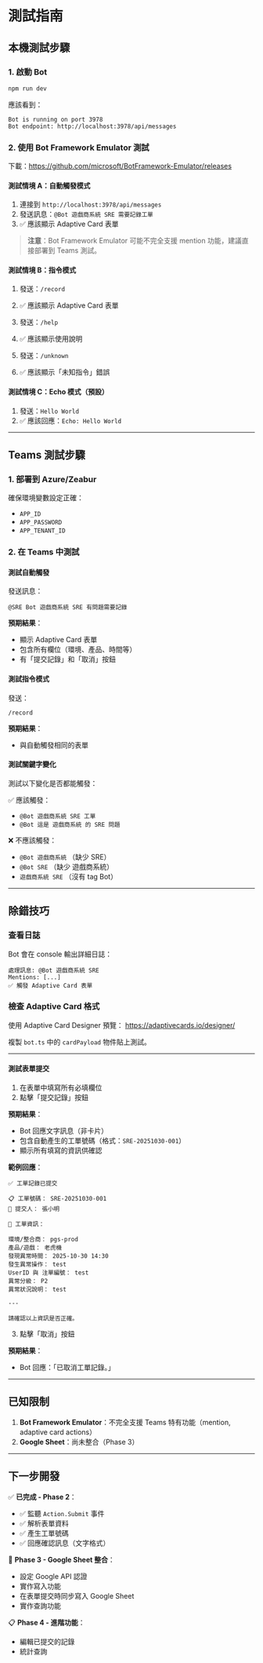 # 測試指南

## 本機測試步驟

### 1. 啟動 Bot

```bash
npm run dev
```

應該看到：
```
Bot is running on port 3978
Bot endpoint: http://localhost:3978/api/messages
```

### 2. 使用 Bot Framework Emulator 測試

下載：https://github.com/microsoft/BotFramework-Emulator/releases

#### 測試情境 A：自動觸發模式

1. 連接到 `http://localhost:3978/api/messages`
2. 發送訊息：`@Bot 遊戲商系統 SRE 需要記錄工單`
3. ✅ 應該顯示 Adaptive Card 表單

> **注意**：Bot Framework Emulator 可能不完全支援 mention 功能，建議直接部署到 Teams 測試。

#### 測試情境 B：指令模式

1. 發送：`/record`
2. ✅ 應該顯示 Adaptive Card 表單

3. 發送：`/help`
4. ✅ 應該顯示使用說明

5. 發送：`/unknown`
6. ✅ 應該顯示「未知指令」錯誤

#### 測試情境 C：Echo 模式（預設）

1. 發送：`Hello World`
2. ✅ 應該回應：`Echo: Hello World`

---

## Teams 測試步驟

### 1. 部署到 Azure/Zeabur

確保環境變數設定正確：
- `APP_ID`
- `APP_PASSWORD`
- `APP_TENANT_ID`

### 2. 在 Teams 中測試

#### 測試自動觸發

發送訊息：
```
@SRE Bot 遊戲商系統 SRE 有問題需要記錄
```

**預期結果**：
- 顯示 Adaptive Card 表單
- 包含所有欄位（環境、產品、時間等）
- 有「提交記錄」和「取消」按鈕

#### 測試指令模式

發送：
```
/record
```

**預期結果**：
- 與自動觸發相同的表單

#### 測試關鍵字變化

測試以下變化是否都能觸發：

✅ 應該觸發：
- `@Bot 遊戲商系統 SRE 工單`
- `@Bot 這是 遊戲商系統 的 SRE 問題`

❌ 不應該觸發：
- `@Bot 遊戲商系統` （缺少 SRE）
- `@Bot SRE` （缺少 遊戲商系統）
- `遊戲商系統 SRE` （沒有 tag Bot）

---

## 除錯技巧

### 查看日誌

Bot 會在 console 輸出詳細日誌：

```
處理訊息: @Bot 遊戲商系統 SRE
Mentions: [...]
✅ 觸發 Adaptive Card 表單
```

### 檢查 Adaptive Card 格式

使用 Adaptive Card Designer 預覽：
https://adaptivecards.io/designer/

複製 `bot.ts` 中的 `cardPayload` 物件貼上測試。

---

#### 測試表單提交

1. 在表單中填寫所有必填欄位
2. 點擊「提交記錄」按鈕

**預期結果**：
- Bot 回應文字訊息（非卡片）
- 包含自動產生的工單號碼（格式：`SRE-20251030-001`）
- 顯示所有填寫的資訊供確認

**範例回應**：
```
✅ 工單記錄已提交

📋 工單號碼： SRE-20251030-001
👤 提交人： 張小明

📝 工單資訊：

環境/整合商： pgs-prod
產品/遊戲： 老虎機
發現異常時間： 2025-10-30 14:30
發生異常操作： test
UserID 與 注單編號： test
異常分級： P2
異常狀況說明： test

---

請確認以上資訊是否正確。
```

3. 點擊「取消」按鈕

**預期結果**：
- Bot 回應：「已取消工單記錄。」

---

## 已知限制

1. **Bot Framework Emulator**：不完全支援 Teams 特有功能（mention, adaptive card actions）
2. **Google Sheet**：尚未整合（Phase 3）

---

## 下一步開發

✅ **已完成 - Phase 2**：
- ✅ 監聽 `Action.Submit` 事件
- ✅ 解析表單資料
- ✅ 產生工單號碼
- ✅ 回應確認訊息（文字格式）

🚧 **Phase 3 - Google Sheet 整合**：
- 設定 Google API 認證
- 實作寫入功能
- 在表單提交時同步寫入 Google Sheet
- 實作查詢功能

📋 **Phase 4 - 進階功能**：
- 編輯已提交的記錄
- 統計查詢

